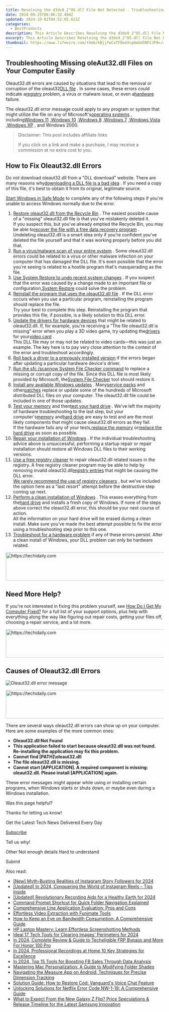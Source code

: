 ```yaml
---
title: Resolving the d3dx9_2^OS.dll File Not Detected - Troubleshooting Guide
date: 2024-09-25T06:06:32.484Z
updated: 2024-10-02T04:52:05.622Z
categories:
  - BestProducts
description: This Article Describes Resolving the d3dx9_2^OS.dll File Not Detected - Troubleshooting Guide
excerpt: This Article Describes Resolving the d3dx9_2^OS.dll File Not Detected - Troubleshooting Guide
thumbnail: https://www.lifewire.com/thmb/kBjjfwCoTFOoeVcp8mGdSNFCJF0=/400x300/filters:no_upscale():max_bytes(150000):strip_icc():format(webp)/d3dx9_24-dll-error-message-a72e26e96946429abb7c821f2763b399.png
---
```


## Troubleshooting Missing oleAut32.dll Files on Your Computer Easily
 Oleaut32.dll errors are caused by situations that lead to the removal or corruption of the oleaut32[DLL file](https://www.lifewire.com/what-is-a-dll-file-2625852) . In some cases, these errors could indicate a[registry](https://www.lifewire.com/windows-registry-2625992) problem, a virus or malware issue, or even a[hardware](https://www.lifewire.com/computer-hardware-2625895) failure.

 The oleaut32.dll error message could apply to any program or system that might utilize the file on any of Microsoft's[operating systems](https://www.lifewire.com/operating-systems-2625912) , including[Windows 11](https://www.lifewire.com/windows-11-5188930) ,[Windows 10](https://www.lifewire.com/windows-10-2626217) ,[Windows 8](https://www.lifewire.com/windows-8-2626235) ,[Windows 7](https://www.lifewire.com/windows-7-2626265) ,[Windows Vista](https://www.lifewire.com/windows-vista-2626311) ,[Windows XP](https://www.lifewire.com/windows-xp-2626354) , and Windows 2000.

>  Disclaimer: This post includes affiliate links
>
>  If you click on a link and make a purchase, I may receive a commission at no extra cost to you.
>

## How to Fix Oleaut32.dll Errors

 Do not download oleaut32.dll from a "DLL download" website. There are many reasons why[downloading a DLL file is a bad idea](https://www.lifewire.com/important-reasons-not-to-download-dll-files-2624455) . If you need a copy of this file, it's best to obtain it from its original, legitimate source.

[Start Windows in Safe Mode](https://www.lifewire.com/how-do-i-start-windows-in-safe-mode-2624480) to complete any of the following steps if you're unable to access Windows normally due to the error.

1. [Restore oleaut32.dll from the Recycle Bin](https://www.lifewire.com/how-to-restore-deleted-files-from-the-recycle-bin-2624515) . The easiest possible cause of a "missing" oleaut32.dll file is that you've mistakenly deleted it.  
 If you suspect this, but you've already emptied the Recycle Bin, you may be able to[recover the file with a free data recovery program](https://www.lifewire.com/free-data-recovery-software-tools-2622893) .  
 Undeleting oleaut32.dll is a smart idea only if you're confident you've deleted the file yourself and that it was working properly before you did that.
2. [Run a virus/malware scan of your entire system](https://www.lifewire.com/properly-scan-your-computer-for-viruses-and-other-malware-2624526) . Some oleaut32.dll errors could be related to a virus or other malware infection on your computer that has damaged the DLL file. It's even possible that the error you're seeing is related to a hostile program that's masquerading as the file.
3. [Use System Restore to undo recent system changes](https://www.lifewire.com/how-to-use-system-restore-in-windows-2626131) . If you suspect that the error was caused by a change made to an important file or configuration,[System Restore](https://www.lifewire.com/what-is-system-restore-2626022) could solve the problem.
4. [Reinstall the program that uses the oleaut32.dll file](https://www.lifewire.com/what-is-the-proper-way-to-reinstall-a-software-program-2624478) . If the DLL error occurs when you use a particular program, reinstalling the program should replace the file.​  
 Try your best to complete this step. Reinstalling the program that provides this file, if possible, is a likely solution to this DLL error.
5. [Update the drivers for hardware devices](https://www.lifewire.com/how-to-update-drivers-in-windows-2619214) that might be related to oleaut32.dll. If, for example, you're receiving a "The file oleaut32.dll is missing" error when you play a 3D video game, try updating the[drivers](https://www.lifewire.com/what-is-a-device-driver-2625796) for your[video card](https://www.lifewire.com/what-is-a-video-card-2618161) .​  
 This DLL file may or may not be related to video cards—this was just an example. The key here is to pay very close attention to the context of the error and troubleshoot accordingly.
6. [Roll back a driver to a previously installed version](https://www.lifewire.com/how-to-roll-back-a-driver-in-windows-2619217) if the errors began after updating a particular hardware device's driver.
7. [Run the sfc /scannow System File Checker command](https://www.lifewire.com/how-to-use-sfc-scannow-to-repair-windows-system-files-2626161) to replace a missing or corrupt copy of the file. Since this DLL file is most likely provided by Microsoft, the[System File Checker](https://www.lifewire.com/sfc-command-system-file-checker-2626020) tool should restore it.
8. [Install any available Windows updates](https://www.lifewire.com/how-to-check-for-install-windows-updates-2624596) . Many[service packs](https://www.lifewire.com/what-is-a-service-pack-2626010) and other[patches](https://www.lifewire.com/what-is-a-patch-2625960) replace or update some of the hundreds of Microsoft distributed DLL files on your computer. The oleaut32.dll file could be included in one of those updates.
9. [Test your memory](https://www.lifewire.com/free-memory-test-programs-2626178) and then[test your hard drive](https://www.lifewire.com/free-hard-drive-testing-programs-2626183) . We've left the majority of hardware troubleshooting to the last step, but your computer's[memory](https://www.lifewire.com/what-is-random-access-memory-ram-2618159) and[hard drive](https://www.lifewire.com/what-is-a-hard-disk-drive-2618152) are easy to test and are the most likely components that might cause oleaut32.dll errors as they fail.  
 If the hardware fails any of your tests,[replace the memory](https://www.lifewire.com/how-to-replace-the-memory-ram-in-a-computer-2626201) or[replace the hard drive](https://www.lifewire.com/how-to-replace-a-hard-drive-2626200) as soon as possible.
10. [Repair your installation of Windows](https://www.lifewire.com/how-do-i-automatically-repair-windows-problems-2624907) . If the individual troubleshooting advice above is unsuccessful, performing a startup repair or repair installation should restore all Windows DLL files to their working versions.
11. [Use a free registry cleaner](https://www.lifewire.com/free-registry-cleaners-2626176) to repair oleaut32.dll related issues in the registry. A free registry cleaner program may be able to help by removing invalid oleaut32.dll[registry entries](https://www.lifewire.com/what-is-a-registry-key-2625999) that might be causing the DLL error.​  
[We rarely recommend the use of registry cleaners](https://www.lifewire.com/registry-cleaner-faq-2625124) , but we've included the option here as a "last resort" attempt before the destructive step coming up next.
12. [Perform a clean installation of Windows](https://www.lifewire.com/how-to-clean-install-windows-2624904) . This erases everything from the[hard drive](https://www.lifewire.com/what-is-a-hard-disk-drive-2618152) and installs a fresh copy of Windows. If none of the steps above correct the oleaut32.dll error, this should be your next course of action.​  
 All the information on your hard drive will be erased during a clean install. Make sure you've made the best attempt possible to fix the error using a troubleshooting step prior to this one.
13. [Troubleshoot for a hardware problem](https://www.lifewire.com/fix-a-dll-issue-caused-by-a-hardware-problem-2624493) if any of these errors persist. After a clean install of Windows, your DLL problem can only be hardware related.

<!-- affiliate ads begin -->
<a href="https://aligracehair.sjv.io/c/5597632/1997648/19272" target="_top" id="1997648">
  <img src="//a.impactradius-go.com/display-ad/19272-1997648" border="0" alt="https://techidaily.com" width="728" height="90"/>
</a>
<img height="0" width="0" src="https://aligracehair.sjv.io/i/5597632/1997648/19272" style="position:absolute;visibility:hidden;" border="0" />
<!-- affiliate ads end -->

## Need More Help?

 If you're not interested in fixing this problem yourself, see [How Do I Get My Computer Fixed?](https://www.lifewire.com/how-do-i-get-my-computer-fixed-2625167) for a full list of your support options, plus help with everything along the way like figuring out repair costs, getting your files off, choosing a repair service, and a lot more.

<!-- affiliate ads begin -->
<a href="https://appsumo.8odi.net/c/5597632/2075482/7443" target="_top" id="2075482">
  <img src="//a.impactradius-go.com/display-ad/7443-2075482" border="0" alt="https://techidaily.com" width="728" height="90"/>
</a>
<img height="0" width="0" src="https://appsumo.8odi.net/i/5597632/2075482/7443" style="position:absolute;visibility:hidden;" border="0" />
<!-- affiliate ads end -->

## Causes of Oleaut32.dll Errors

![Oleaut32.dll error message](https://www.lifewire.com/thmb/4mfuHoRu8ZgdsjrQb5NXuUk85oo=/1500x0/filters:no_upscale():max_bytes(150000):strip_icc():format(webp)/oleaut32-dll-error-message-2a7a81b17da04303af2971393d8bbdd1.png)

<!-- affiliate ads begin -->
<a href="https://appsumo.8odi.net/c/5597632/2144272/7443" target="_top" id="2144272">
  <img src="//a.impactradius-go.com/display-ad/7443-2144272" border="0" alt="https://techidaily.com" width="728" height="90"/>
</a>
<img height="0" width="0" src="https://appsumo.8odi.net/i/5597632/2144272/7443" style="position:absolute;visibility:hidden;" border="0" />
<!-- affiliate ads end -->

 There are several ways oleaut32.dll errors can show up on your computer. Here are some examples of the more common ones:

* **Oleaut32.dll Not Found**
* **This application failed to start because oleaut32.dll was not found. Re-installing the application may fix this problem.**
* **Cannot find \[PATH\]\\oleaut32.dll**
* **The file oleaut32.dll is missing.**
* **Cannot start \[APPLICATION\]. A required component is missing: oleaut32.dll. Please install \[APPLICATION\] again.**

 These error messages might appear while using or installing certain programs, when Windows starts or shuts down, or maybe even during a Windows installation.

Was this page helpful?

Thanks for letting us know!

 Get the Latest Tech News Delivered Every Day

[Subscribe](https://www.lifewire.com/#)

Tell us why!

 Other  Not enough details  Hard to understand

 Submit

<ins class="adsbygoogle"
     style="display:block"
     data-ad-format="autorelaxed"
     data-ad-client="ca-pub-7571918770474297"
     data-ad-slot="1223367746"></ins>

<ins class="adsbygoogle"
     style="display:block"
     data-ad-client="ca-pub-7571918770474297"
     data-ad-slot="8358498916"
     data-ad-format="auto"
     data-full-width-responsive="true"></ins>

<span class="atpl-alsoreadstyle">Also read:</span>
<div><ul>
<li><a href="https://instagram-clips.techidaily.com/new-myth-busting-realities-of-instagram-story-followers-for-2024/"><u>[New] Myth-Busting Realities of Instagram Story Followers for 2024</u></a></li>
<li><a href="https://instagram-videos.techidaily.com/updated-in-2024-conquering-the-world-of-instagram-reels-tips-inside/"><u>[Updated] In 2024, Conquering the World of Instagram Reels – Tips Inside</u></a></li>
<li><a href="https://video-capture.techidaily.com/updated-revolutionary-recording-aids-for-a-healthy-earth-for-2024/"><u>[Updated] Revolutionary Recording Aids for a Healthy Earth for 2024</u></a></li>
<li><a href="https://techno-recovery.techidaily.com/command-prompt-shortcut-for-quick-folder-navigation-explained/"><u>Command Prompt Shortcut for Quick Folder Navigation Explained</u></a></li>
<li><a href="https://techno-recovery.techidaily.com/comprehensive-line-application-evaluation-pros-and-cons/"><u>Comprehensive Line Application Evaluation: Pros and Cons</u></a></li>
<li><a href="https://extra-lessons.techidaily.com/effortless-video-extraction-with-funimate-tools/"><u>Effortless Video Extraction with Funimate Tools</u></a></li>
<li><a href="https://techno-recovery.techidaily.com/how-to-keep-an-eye-on-bandwidth-consumption-a-comprehensive-guide/"><u>How to Keep an Eye on Bandwidth Consumption: A Comprehensive Guide</u></a></li>
<li><a href="https://techno-recovery.techidaily.com/hp-laptop-mastery-learn-effortless-screenshotting-methods/"><u>HP Laptop Mastery: Learn Effortless Screenshotting Methods</u></a></li>
<li><a href="https://some-knowledge.techidaily.com/ideal-17-tech-tools-for-clearing-images-perimeters-for-2024/"><u>Ideal 17 Tech Tools for Clearing Images' Perimeters for 2024</u></a></li>
<li><a href="https://unlock-android.techidaily.com/in-2024-complete-review-and-guide-to-techeligible-frp-bypass-and-more-for-honor-100-pro-by-drfone-android/"><u>In 2024, Complete Review & Guide to Techeligible FRP Bypass and More For Honor 100 Pro</u></a></li>
<li><a href="https://youtube-help.techidaily.com/in-2024-professional-recordings-at-home-10-key-strategies-for-excellence/"><u>In 2024, Professional Recordings at Home 10 Key Strategies for Excellence</u></a></li>
<li><a href="https://facebook-clips.techidaily.com/in-2024-top-15-tools-for-boosting-fb-sales-through-data-analysis/"><u>In 2024, Top 15 Tools for Boosting FB Sales Through Data Analysis</u></a></li>
<li><a href="https://techno-recovery.techidaily.com/mastering-mac-personalization-a-guide-to-modifying-folder-shades/"><u>Mastering Mac Personalization: A Guide to Modifying Folder Shades</u></a></li>
<li><a href="https://techno-recovery.techidaily.com/navigating-the-measure-app-on-android-techniques-for-precise-dimension-tracking/"><u>Navigating the Measure App on Android: Techniques for Precise Dimension Tracking</u></a></li>
<li><a href="https://sound-issues.techidaily.com/solution-guide-how-to-restore-cod-vanguards-voice-chat-feature/"><u>Solution Guide: How to Restore Cod: Vanguard's Voice Chat Feature</u></a></li>
<li><a href="https://techno-recovery.techidaily.com/unlocking-solutions-for-netflix-error-code-nw-1-19-a-comprehensive-guide/"><u>Unlocking Solutions for Netflix Error Code NW-1-19: A Comprehensive Guide</u></a></li>
<li><a href="https://techno-recovery.techidaily.com/what-to-expect-from-the-new-galaxy-z-flip-price-speculations-and-release-timeline-for-the-latest-samsung-innovation/"><u>What to Expect From the New Galaxy Z Flip? Price Speculations & Release Timeline for the Latest Samsung Innovation</u></a></li>
</ul></div>


